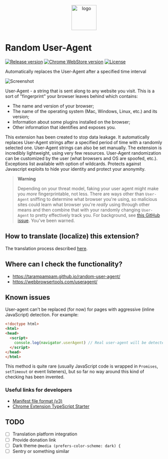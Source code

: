 <p align="center">
  <img alt="logo" src="https://hsto.org/webt/ll/p7/zn/llp7zncabngc8lnfynz9-wm0zni.png" height="80" />
</p>

# Random User-Agent

[![Release version][badge_release_version]][link_changelog]
[![Chrome WebStore version][badge_websore_version]][link_google_store]
[![License][badge_license]][link_license]

Automatically replaces the User-Agent after a specified time interval

![Screenshot](https://hsto.org/webt/cl/cz/iv/clczivrmvn47ryadjvtyb13qqom.jpeg)

User-Agent - a string that is sent along to any website you visit. This is a sort of "fingerprint" your browser leaves behind which contains:

- The name and version of your browser;
- The name of the operating system (Mac, Windows, Linux, etc.) and its version;
- Information about some plugins installed on the browser;
- Other information that identifies and exposes you.

This extension has been created to stop data leakage. It automatically replaces User-Agent strings after a specified period of time with a randomly selected one. User-Agent strings can also be set manually. The extension is incredibly lightweight, using very few resources. User-Agent randomization can be customized by the user (what browsers and OS are spoofed, etc.). Exceptions list available with option of wildcards. Protects against Javascript exploits to hide your identity and protect your anonymity.

> **Warning**
>
> Depending on your threat model, faking your user agent might make you _more_ fingerprintable, not less. There are ways other than `User-Agent` sniffing to determine what browser you're using, so malicious sites could learn what browser you're _really_ using through other means and then combine that with your randomly changing `User-Agent` to pretty effectively track you. For background, see [this GitHub issue](https://github.com/tarampampam/random-user-agent/issues/47). You've been warned.

## How to translate (localize) this extension?

The translation process described [here](./public/_locales).

## Where can I check the functionality?

- <https://tarampampam.github.io/random-user-agent/>
- <https://webbrowsertools.com/useragent/>

## Known issues

User-agent can't be replaced (for now) for pages with aggressive (inline JavaScript) detection. For example:

```html
<!doctype html>
<html>
<head>
  <script>
    console.log(navigator.userAgent) // Real user-agent will be detected
  </script>
</head>
</html>
```

This method is quite rare (usually JavaScript code is wrapped in `Promises`, `setTimeout` or event listeners), but so far no way around this kind of checking has been invented.

### Useful links for developers

- [Manifest file format (v3)](https://developer.chrome.com/docs/extensions/mv3/manifest/)
- [Chrome Extension TypeScript Starter](https://github.com/chibat/chrome-extension-typescript-starter)

## TODO

- [ ] Translation platform integration
- [ ] Provide donation link
- [ ] Dark theme `@media (prefers-color-scheme: dark) {`
- [ ] Sentry or something similar

[badge_release_version]:https://img.shields.io/github/release/tarampampam/random-user-agent.svg?style=for-the-badge&maxAge=120&logo=github&logoColor=white
[badge_websore_version]:https://img.shields.io/chrome-web-store/v/einpaelgookohagofgnnkcfjbkkgepnp.svg?style=for-the-badge&maxAge=120&logo=google-chrome&logoColor=white
[badge_license]:https://img.shields.io/github/license/tarampampam/random-user-agent.svg?style=for-the-badge&maxAge=120

[link_changelog]:./CHANGELOG.md
[link_license]:./LICENSE
[link_google_store]:https://chrome.google.com/webstore/detail/random-hide-user-agent/einpaelgookohagofgnnkcfjbkkgepnp


